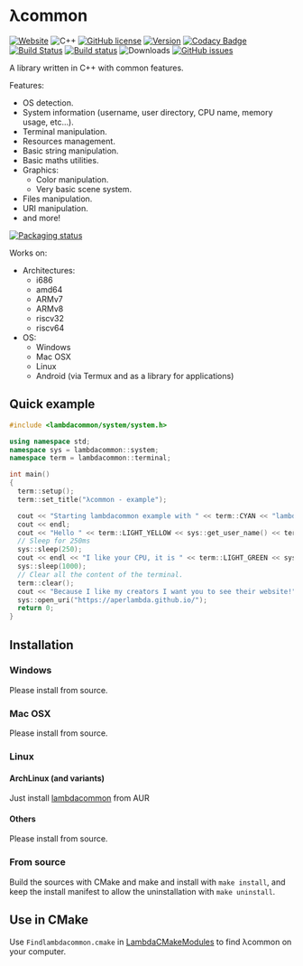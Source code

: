# λcommon

[![Website](https://img.shields.io/badge/website-%CE%BBcommon-9B599A.svg?style=flat-square)](https://aperlambda.github.io/libraries/lambdacommon/)
![C++](https://img.shields.io/badge/language-C++-9B599A.svg?style=flat-square)
[![GitHub license](https://img.shields.io/badge/license-MIT-blue.svg?style=flat-square)](https://raw.githubusercontent.com/AperLambda/lambdacommon/master/LICENSE)
[![Version](https://img.shields.io/github/release/AperLambda/lambdacommon.svg?style=flat-square)](https://github.com/AperLambda/lambdacommon/releases)
[![Codacy Badge](https://api.codacy.com/project/badge/Grade/981c6234700d413297724d7d759e2dec)](https://www.codacy.com/app/LambdAurora/lambdacommon?utm_source=github.com&amp;utm_medium=referral&amp;utm_content=AperLambda/lambdacommon&amp;utm_campaign=Badge_Grade)
[![Build Status](https://travis-ci.org/AperLambda/lambdacommon.svg?branch=master)](https://travis-ci.org/AperLambda/lambdacommon/)
[![Build status](https://ci.appveyor.com/api/projects/status/aufclhjsvecva6mk?svg=true)](https://ci.appveyor.com/project/LambdAurora/lambdacommon)
![Downloads](https://img.shields.io/github/downloads/AperLambda/lambdacommon/latest/total.svg?style=flat-square)
[![GitHub issues](https://img.shields.io/github/issues/AperLambda/lambdacommon.svg?style=flat-square)](https://github.com/AperLambda/lambdacommon/issues/)

A library written in C++ with common features.

Features: 
 - OS detection.
 - System information (username, user directory, CPU name, memory usage, etc...).
 - Terminal manipulation.
 - Resources management.
 - Basic string manipulation.
 - Basic maths utilities.
 - Graphics:
    * Color manipulation.
    * Very basic scene system.
 - Files manipulation.
 - URI manipulation.
 - and more!

[![Packaging status](https://repology.org/badge/vertical-allrepos/lambdacommon.svg)](https://repology.org/metapackage/lambdacommon)

Works on:
 - Architectures:
   * i686
   * amd64
   * ARMv7
   * ARMv8
   * riscv32
   * riscv64
 - OS:
   * Windows
   * Mac OSX
   * Linux
   * Android (via Termux and as a library for applications)  

## Quick example

```cpp
#include <lambdacommon/system/system.h>

using namespace std;
namespace sys = lambdacommon::system;
namespace term = lambdacommon::terminal;

int main()
{
  term::setup();
  term::set_title("λcommon - example");

  cout << "Starting lambdacommon example with " << term::CYAN << "lambdacommon" << term::RESET << " v" << lambdacommon::get_version() << endl;
  cout << endl;
  cout << "Hello " << term::LIGHT_YELLOW << sys::get_user_name() << term::RESET << endl;
  // Sleep for 250ms
  sys::sleep(250);
  cout << endl << "I like your CPU, it is " << term::LIGHT_GREEN << sys::get_cpu_name() << term::RESET << " right?" << endl;
  sys::sleep(1000);
  // Clear all the content of the terminal.
  term::clear();
  cout << "Because I like my creators I want you to see their website!" << endl;
  sys::open_uri("https://aperlambda.github.io/");
  return 0;
}
```

## Installation

### Windows

Please install from source.

### Mac OSX

Please install from source.

### Linux

#### ArchLinux (and variants)

Just install [lambdacommon](https://aur.archlinux.org/packages/lambdacommon/) from AUR

#### Others

Please install from source. 

### From source

Build the sources with CMake and make and install with `make install`, and keep the install manifest to allow the uninstallation with `make uninstall`. 

## Use in CMake

Use `Findlambdacommon.cmake` in [LambdaCMakeModules](https://github.com/AperLambda/LambdaCMakeModules.git) to find λcommon on your computer.